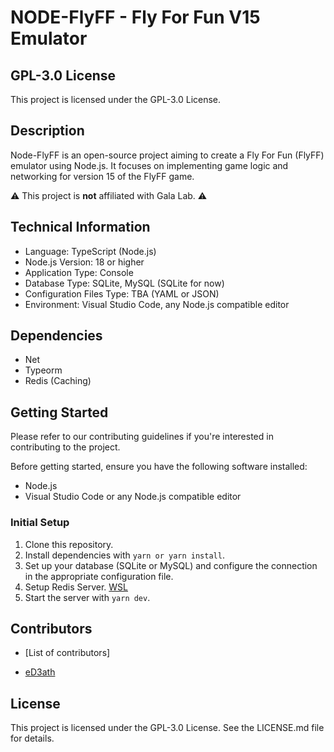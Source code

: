 # NODE-FlyFF - Fly For Fun V15 Emulator

## GPL-3.0 License
This project is licensed under the GPL-3.0 License.

## Description
Node-FlyFF is an open-source project aiming to create a Fly For Fun (FlyFF) emulator using Node.js. It focuses on implementing game logic and networking for version 15 of the FlyFF game.

⚠️ This project is **not** affiliated with Gala Lab. ⚠️

## Technical Information
- Language: TypeScript (Node.js)
- Node.js Version: 18 or higher
- Application Type: Console
- Database Type: SQLite, MySQL (SQLite for now)
- Configuration Files Type: TBA (YAML or JSON)
- Environment: Visual Studio Code, any Node.js compatible editor

## Dependencies
- Net
- Typeorm
- Redis (Caching)

## Getting Started
Please refer to our contributing guidelines if you're interested in contributing to the project.

Before getting started, ensure you have the following software installed:
- Node.js
- Visual Studio Code or any Node.js compatible editor

### Initial Setup
1. Clone this repository.
2. Install dependencies with `yarn or yarn install`.
3. Set up your database (SQLite or MySQL) and configure the connection in the appropriate configuration file.
4. Setup Redis Server. [WSL](
https://redis.io/docs/install/install-redis/install-redis-on-windows/)
5. Start the server with `yarn dev`.

## Contributors
- [List of contributors]
 * [eD3ath](https://github.com/eD3ath)

## License
This project is licensed under the GPL-3.0 License. See the LICENSE.md file for details.
